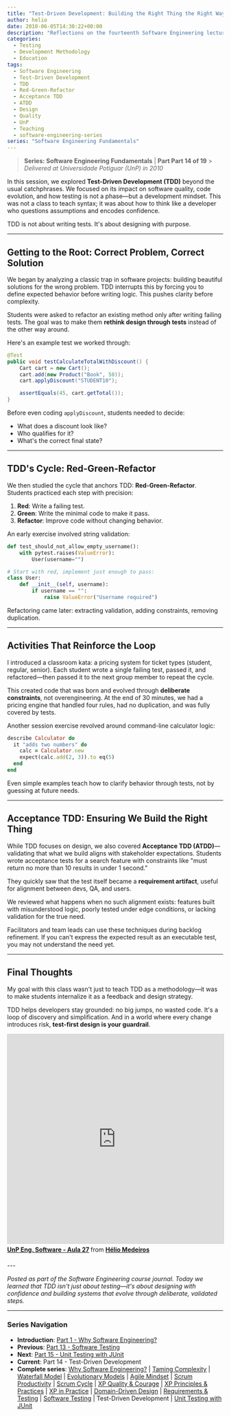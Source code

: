 ```yaml
---
title: "Test-Driven Development: Building the Right Thing the Right Way"
author: helio
date: 2010-06-05T14:30:22+00:00
description: "Reflections on the fourteenth Software Engineering lecture, exploring Test-Driven Development as a design methodology that goes beyond testing to shape how we think about building software."
categories:
  - Testing
  - Development Methodology
  - Education
tags:
  - Software Engineering
  - Test-Driven Development
  - TDD
  - Red-Green-Refactor
  - Acceptance TDD
  - ATDD
  - Design
  - Quality
  - UnP
  - Teaching
  - software-engineering-series
series: "Software Engineering Fundamentals"
---
```


> **Series: Software Engineering Fundamentals** | **Part Part 14 of 19** > _Delivered at Universidade Potiguar (UnP) in 2010_

In this session, we explored **Test-Driven Development (TDD)** beyond the usual catchphrases. We focused on its impact on software quality, code evolution, and how testing is not a phase—but a development mindset. This was not a class to teach syntax; it was about how to think like a developer who questions assumptions and encodes confidence.

TDD is not about writing tests. It's about designing with purpose.

---

## Getting to the Root: Correct Problem, Correct Solution

We began by analyzing a classic trap in software projects: building beautiful solutions for the wrong problem. TDD interrupts this by forcing you to define expected behavior before writing logic. This pushes clarity before complexity.

Students were asked to refactor an existing method only after writing failing tests. The goal was to make them **rethink design through tests** instead of the other way around.

Here's an example test we worked through:

```java
@Test
public void testCalculateTotalWithDiscount() {
    Cart cart = new Cart();
    cart.add(new Product("Book", 50));
    cart.applyDiscount("STUDENT10");

    assertEquals(45, cart.getTotal());
}
```

Before even coding `applyDiscount`, students needed to decide:

- What does a discount look like?
- Who qualifies for it?
- What's the correct final state?

---

## TDD's Cycle: Red-Green-Refactor

We then studied the cycle that anchors TDD: **Red-Green-Refactor**. Students practiced each step with precision:

1. **Red**: Write a failing test.
2. **Green**: Write the minimal code to make it pass.
3. **Refactor**: Improve code without changing behavior.

An early exercise involved string validation:

```python
def test_should_not_allow_empty_username():
    with pytest.raises(ValueError):
        User(username="")

# Start with red, implement just enough to pass:
class User:
    def __init__(self, username):
        if username == "":
            raise ValueError("Username required")
```

Refactoring came later: extracting validation, adding constraints, removing duplication.

---

## Activities That Reinforce the Loop

I introduced a classroom kata: a pricing system for ticket types (student, regular, senior). Each student wrote a single failing test, passed it, and refactored—then passed it to the next group member to repeat the cycle.

This created code that was born and evolved through **deliberate constraints**, not overengineering. At the end of 30 minutes, we had a pricing engine that handled four rules, had no duplication, and was fully covered by tests.

Another session exercise revolved around command-line calculator logic:

```ruby
describe Calculator do
  it "adds two numbers" do
    calc = Calculator.new
    expect(calc.add(2, 3)).to eq(5)
  end
end
```

Even simple examples teach how to clarify behavior through tests, not by guessing at future needs.

---

## Acceptance TDD: Ensuring We Build the Right Thing

While TDD focuses on design, we also covered **Acceptance TDD (ATDD)**—validating that what we build aligns with stakeholder expectations. Students wrote acceptance tests for a search feature with constraints like "must return no more than 10 results in under 1 second."

They quickly saw that the test itself became a **requirement artifact**, useful for alignment between devs, QA, and users.

We reviewed what happens when no such alignment exists: features built with misunderstood logic, poorly tested under edge conditions, or lacking validation for the true need.

Facilitators and team leads can use these techniques during backlog refinement. If you can't express the expected result as an executable test, you may not understand the need yet.

---

## Final Thoughts

My goal with this class wasn't just to teach TDD as a methodology—it was to make students internalize it as a feedback and design strategy.

TDD helps developers stay grounded: no big jumps, no wasted code. It's a loop of discovery and simplification. And in a world where every change introduces risk, **test-first design is your guardrail**.

<div style="margin-bottom: 20px;">
<iframe src="https://www.slideshare.net/slideshow/embed_code/key/xBnDqOwtdg2Njq?startSlide=1" width="597" height="486" frameborder="0" marginwidth="0" marginheight="0" scrolling="no" style="border:1px solid #CCC; border-width:1px; margin-bottom:5px;max-width: 100%;" allowfullscreen></iframe> <div style="margin-bottom:5px"><strong> <a href="https://pt.slideshare.net/slideshow/unp-eng-software-aula-27/4487762" title="UnP Eng. Software - Aula 27" target="_blank">UnP Eng. Software - Aula 27</a> </strong> from <strong> <a href="https://www.slideshare.net/heliomedeiros" target="_blank">Hélio Medeiros</a> </strong></div></div>
---

_Posted as part of the Software Engineering course journal. Today we learned that TDD isn't just about testing—it's about designing with confidence and building systems that evolve through deliberate, validated steps._

---

### **Series Navigation**

- **Introduction**: [Part 1 - Why Software Engineering?](../2010-02-24-software-engineering-purpose/)
- **Previous**: [Part 13 - Software Testing](../2010-05-29-software-testing/)
- **Next**: [Part 15 - Unit Testing with JUnit](../2010-06-12-junit-unit-testing/)
- **Current**: Part 14 - Test-Driven Development
- **Complete series**: [Why Software Engineering?](../2010-02-24-software-engineering-purpose/) | [Taming Complexity](../2010-03-02-complexity-process/) | [Waterfall Model](../2010-03-10-waterfall-model/) | [Evolutionary Models](../2010-03-18-evolutionary-models/) | [Agile Mindset](../2010-03-26-agile-mindset/) | [Scrum Productivity](../2010-04-03-scrum-productivity/) | [Scrum Cycle](../2010-04-11-scrum-cycle/) | [XP Quality & Courage](../2010-04-19-xp-quality-courage/) | [XP Principles & Practices](../2010-05-01-xp-principles-practices/) | [XP in Practice](../2010-05-08-applying-xp-strategies/) | [Domain-Driven Design](../2010-05-15-domain-driven-design/) | [Requirements & Testing](../2010-05-22-requirements-validation-tests/) | [Software Testing](../2010-05-29-software-testing/) | Test-Driven Development | [Unit Testing with JUnit](../2010-06-12-junit-unit-testing/)
